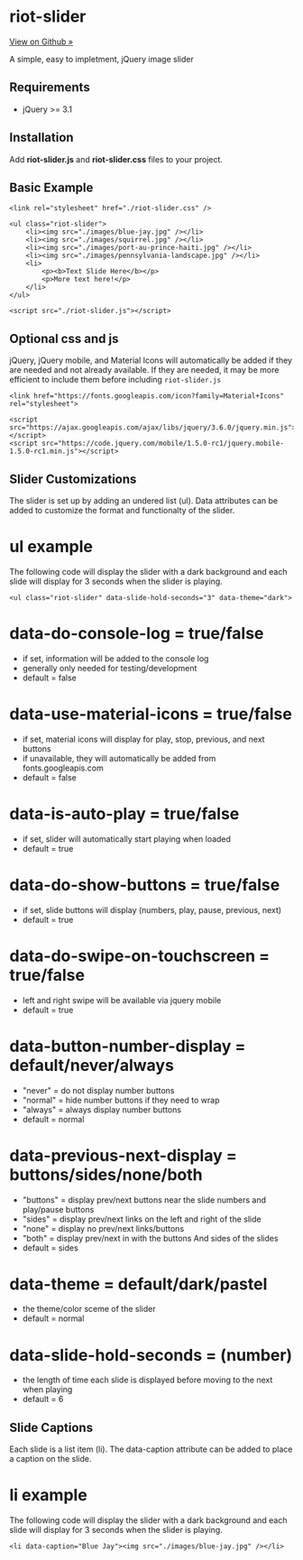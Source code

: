 # riot-slider

[View on Github »](https://github.com/akrayvo/riot-slider)

A simple, easy to impletment, jQuery image slider

## Requirements

- jQuery >= 3.1

## Installation

Add **riot-slider.js** and **riot-slider.css** files to your project.

## Basic Example

```
<link rel="stylesheet" href="./riot-slider.css" />
```

```
<ul class="riot-slider">
    <li><img src="./images/blue-jay.jpg" /></li>
    <li><img src="./images/squirrel.jpg" /></li>
    <li><img src="./images/port-au-prince-haiti.jpg" /></li>
    <li><img src="./images/pennsylvania-landscape.jpg" /></li>
    <li>
        <p><b>Text Slide Here</b></p>
        <p>More text here!</p>
    </li>
</ul>
```

```
<script src="./riot-slider.js"></script>
```

## Optional css and js

jQuery, jQuery mobile, and Material Icons will automatically be added if they are needed and not already available. If they are needed, it may be more efficient to include them before including `riot-slider.js`

```
<link href="https://fonts.googleapis.com/icon?family=Material+Icons" rel="stylesheet">
```

```
<script src="https://ajax.googleapis.com/ajax/libs/jquery/3.6.0/jquery.min.js"></script>
<script src="https://code.jquery.com/mobile/1.5.0-rc1/jquery.mobile-1.5.0-rc1.min.js"></script>
```

## Slider Customizations

The slider is set up by adding an undered list (ul). Data attributes can be added to customize the format and functionalty of the slider.

# ul example

The following code will display the slider with a dark background and each slide will display for 3 seconds when the slider is playing.

```
<ul class="riot-slider" data-slide-hold-seconds="3" data-theme="dark">
```

# data-do-console-log = true/false

- if set, information will be added to the console log
- generally only needed for testing/development
- default = false

# data-use-material-icons = true/false

- if set, material icons will display for play, stop, previous, and next buttons
- if unavailable, they will automatically be added from fonts.googleapis.com
- default = false

# data-is-auto-play = true/false

- if set, slider will automatically start playing when loaded
- default = true

# data-do-show-buttons = true/false

- if set, slide buttons will display (numbers, play, pause, previous, next)
- default = true

# data-do-swipe-on-touchscreen = true/false

- left and right swipe will be available via jquery mobile
- default = true

# data-button-number-display = default/never/always

- "never" = do not display number buttons
- "normal" = hide number buttons if they need to wrap
- "always" = always display number buttons
- default = normal

# data-previous-next-display = buttons/sides/none/both

- "buttons" = display prev/next buttons near the slide numbers and play/pause buttons
- "sides" = display prev/next links on the left and right of the slide
- "none" = display no prev/next links/buttons
- "both" = display prev/next in with the buttons And sides of the slides
- default = sides

# data-theme = default/dark/pastel

- the theme/color sceme of the slider
- default = normal

# data-slide-hold-seconds = (number)

- the length of time each slide is displayed before moving to the next when playing
- default = 6

## Slide Captions

Each slide is a list item (li). The data-caption attribute can be added to place a caption on the slide.

# li example

The following code will display the slider with a dark background and each slide will display for 3 seconds when the slider is playing.

```
<li data-caption="Blue Jay"><img src="./images/blue-jay.jpg" /></li>
```
